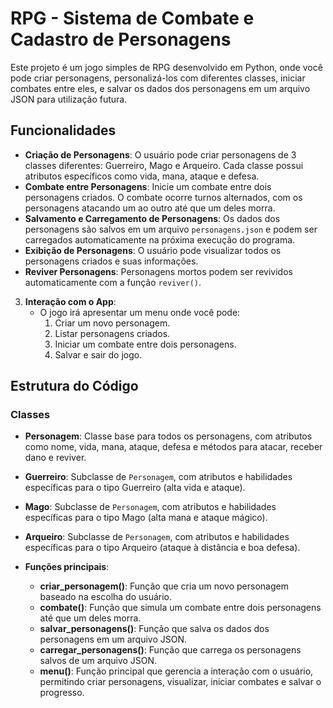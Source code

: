 
# RPG - Sistema de Combate e Cadastro de Personagens

Este projeto é um jogo simples de RPG desenvolvido em Python, onde você pode criar personagens, personalizá-los com diferentes classes, iniciar combates entre eles, e salvar os dados dos personagens em um arquivo JSON para utilização futura.

## Funcionalidades

- **Criação de Personagens**: O usuário pode criar personagens de 3 classes diferentes: Guerreiro, Mago e Arqueiro. Cada classe possui atributos específicos como vida, mana, ataque e defesa.
- **Combate entre Personagens**: Inicie um combate entre dois personagens criados. O combate ocorre turnos alternados, com os personagens atacando um ao outro até que um deles morra.
- **Salvamento e Carregamento de Personagens**: Os dados dos personagens são salvos em um arquivo `personagens.json` e podem ser carregados automaticamente na próxima execução do programa.
- **Exibição de Personagens**: O usuário pode visualizar todos os personagens criados e suas informações.
- **Reviver Personagens**: Personagens mortos podem ser revividos automaticamente com a função `reviver()`.

3. **Interação com o App**:
   - O jogo irá apresentar um menu onde você pode:
     1. Criar um novo personagem.
     2. Listar personagens criados.
     3. Iniciar um combate entre dois personagens.
     4. Salvar e sair do jogo.

## Estrutura do Código

### Classes

- **Personagem**: Classe base para todos os personagens, com atributos como nome, vida, mana, ataque, defesa e métodos para atacar, receber dano e reviver.
  
- **Guerreiro**: Subclasse de `Personagem`, com atributos e habilidades específicas para o tipo Guerreiro (alta vida e ataque).

- **Mago**: Subclasse de `Personagem`, com atributos e habilidades específicas para o tipo Mago (alta mana e ataque mágico).

- **Arqueiro**: Subclasse de `Personagem`, com atributos e habilidades específicas para o tipo Arqueiro (ataque à distância e boa defesa).

- **Funções principais**:
  - **criar_personagem()**: Função que cria um novo personagem baseado na escolha do usuário.
  - **combate()**: Função que simula um combate entre dois personagens até que um deles morra.
  - **salvar_personagens()**: Função que salva os dados dos personagens em um arquivo JSON.
  - **carregar_personagens()**: Função que carrega os personagens salvos de um arquivo JSON.
  - **menu()**: Função principal que gerencia a interação com o usuário, permitindo criar personagens, visualizar, iniciar combates e salvar o progresso.


